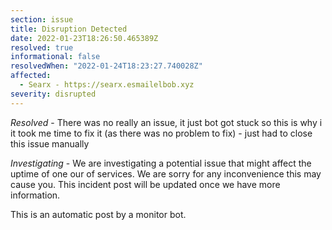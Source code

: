 ```yaml
---
section: issue
title: Disruption Detected
date: 2022-01-23T18:26:50.465389Z
resolved: true
informational: false
resolvedWhen: "2022-01-24T18:23:27.740028Z"
affected:
  - Searx - https://searx.esmailelbob.xyz
severity: disrupted
---
```

*Resolved* - There was no really an issue, it just bot got stuck so this is why i it took me time to fix it (as there was no problem to fix) - just had to close this issue manually

*Investigating* - We are investigating a potential issue that might affect the uptime of one our of services. We are sorry for any inconvenience this may cause you. This incident post will be updated once we have more information.

This is an automatic post by a monitor bot.
        
